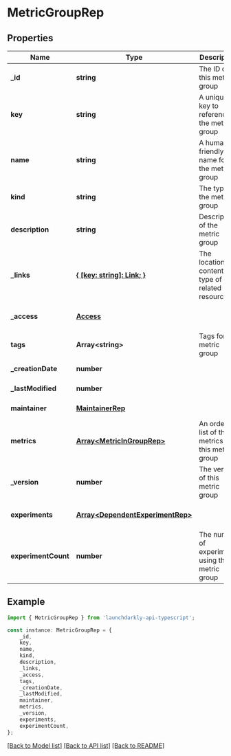 # MetricGroupRep


## Properties

Name | Type | Description | Notes
------------ | ------------- | ------------- | -------------
**_id** | **string** | The ID of this metric group | [default to undefined]
**key** | **string** | A unique key to reference the metric group | [default to undefined]
**name** | **string** | A human-friendly name for the metric group | [default to undefined]
**kind** | **string** | The type of the metric group | [default to undefined]
**description** | **string** | Description of the metric group | [optional] [default to undefined]
**_links** | [**{ [key: string]: Link; }**](Link.md) | The location and content type of related resources | [default to undefined]
**_access** | [**Access**](Access.md) |  | [optional] [default to undefined]
**tags** | **Array&lt;string&gt;** | Tags for the metric group | [default to undefined]
**_creationDate** | **number** |  | [default to undefined]
**_lastModified** | **number** |  | [default to undefined]
**maintainer** | [**MaintainerRep**](MaintainerRep.md) |  | [default to undefined]
**metrics** | [**Array&lt;MetricInGroupRep&gt;**](MetricInGroupRep.md) | An ordered list of the metrics in this metric group | [default to undefined]
**_version** | **number** | The version of this metric group | [default to undefined]
**experiments** | [**Array&lt;DependentExperimentRep&gt;**](DependentExperimentRep.md) |  | [optional] [default to undefined]
**experimentCount** | **number** | The number of experiments using this metric group | [optional] [default to undefined]

## Example

```typescript
import { MetricGroupRep } from 'launchdarkly-api-typescript';

const instance: MetricGroupRep = {
    _id,
    key,
    name,
    kind,
    description,
    _links,
    _access,
    tags,
    _creationDate,
    _lastModified,
    maintainer,
    metrics,
    _version,
    experiments,
    experimentCount,
};
```

[[Back to Model list]](../README.md#documentation-for-models) [[Back to API list]](../README.md#documentation-for-api-endpoints) [[Back to README]](../README.md)
